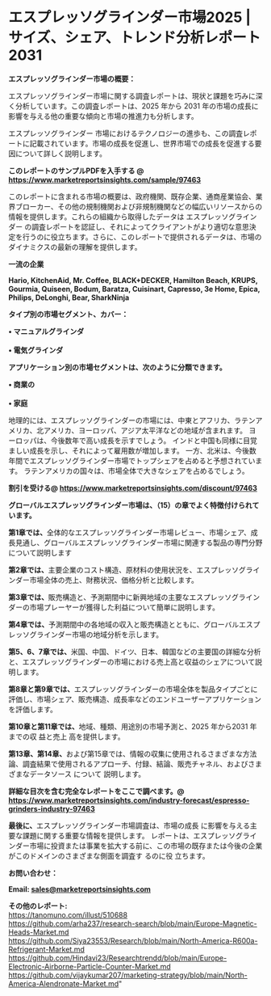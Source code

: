 # エスプレッソグラインダー市場2025 |サイズ、シェア、トレンド分析レポート2031

<strong><b>エスプレッソグラインダー市場の概要：</b></strong>

エスプレッソグラインダー市場に関する調査レポートは、現状と課題を巧みに深く分析しています。この調査レポートは、2025 年から 2031 年の市場の成長に影響を与える他の重要な傾向と市場の推進力も分析します。

エスプレッソグラインダー 市場におけるテクノロジーの進歩も、この調査レポートに記載されています。市場の成長を促進し、世界市場での成長を促進する要因について詳しく説明します。

<strong>このレポートのサンプルPDFを入手する @ <a href=https://www.marketreportsinsights.com/sample/97463>https://www.marketreportsinsights.com/sample/97463</a></strong>

このレポートに含まれる市場の概要は、政府機関、既存企業、通商産業協会、業界ブローカー、その他の規制機関および非規制機関などの幅広いリソースからの情報を提供します。これらの組織から取得したデータは エスプレッソグラインダー の調査レポートを認証し、それによってクライアントがより適切な意思決定を行うのに役立ちます。さらに、このレポートで提供されるデータは、市場のダイナミクスの最新の理解を提供します。

<strong>一流の企業</strong>

<strong><b>Hario, KitchenAid, Mr. Coffee, BLACK+DECKER, Hamilton Beach, KRUPS, Gourmia, Quiseen, Bodum, Baratza, Cuisinart, Capresso, 3e Home, Epica, Philips, DeLonghi, Bear, SharkNinja</b></strong>

<strong><b>タイプ別の市場セグメント、カバー：</b></strong>

<strong>• マニュアルグラインダ<br><br>• 電気グラインダ</strong>

<strong><b>アプリケーション別の市場セグメントは、次のように分類できます。</b></strong>

<strong>• 商業の<br><br>• 家庭</strong>

 地理的には、エスプレッソグラインダーの市場には、中東とアフリカ、ラテンアメリカ、北アメリカ、ヨーロッパ、アジア太平洋などの地域が含まれます。 ヨーロッパは、今後数年で高い成長を示すでしょう。 インドと中国も同様に目覚ましい成長を示し、それによって雇用数が増加します。 一方、北米は、今後数年間でエスプレッソグラインダー市場でトップシェアを占めると予想されています。 ラテンアメリカの国々は、市場全体で大きなシェアを占めるでしょう。

<strong>割引を受ける@ <a href=https://www.marketreportsinsights.com/discount/97463>https://www.marketreportsinsights.com/discount/97463</a></strong>

<strong><b>グローバルエスプレッソグラインダー市場は、（15）の章でよく特徴付けられています。</b></strong>

<strong><b>第</b></strong><strong><b>1章では、</b></strong>全体的なエスプレッソグラインダー市場レビュー、市場シェア、成長見通し、グローバルエスプレッソグラインダー市場に関連する製品の専門分野について説明します

<strong><b>第2章では、</b></strong>主要企業のコスト構造、原材料の使用状況を、エスプレッソグラインダー市場全体の売上、財務状況、価格分析と比較します。

<strong><b>第3章では、</b></strong>販売構造と、予測期間中に新興地域の主要なエスプレッソグラインダーの市場プレーヤーが獲得した利益について簡単に説明します。

<strong><b>第4章では、</b></strong>予測期間中の各地域の収入と販売構造とともに、グローバルエスプレッソグラインダー市場の地域分析を示します。

<strong><b>第5、6、7章では、</b></strong>米国、中国、ドイツ、日本、韓国などの主要国の詳細な分析と、エスプレッソグラインダーの市場における売上高と収益のシェアについて説明します。

<strong><b>第8章と第9章では、</b></strong>エスプレッソグラインダーの市場全体を製品タイプごとに評価し、市場シェア、販売構造、成長率などのエンドユーザーアプリケーションを評価します。

<strong><b>第10章と第11章では、</b></strong>地域、種類、用途別の市場予測と、2025 年から2031 年までの収 益と売上 高を提供します。

<strong><b>第13章、第14章、</b></strong>および第15章では、情報の収集に使用されるさまざまな方法論、調査結果で使用されるアプローチ、付録、結論、販売チャネル、およびさまざまなデータソース について 説明します。

<strong>詳細な目次を含む完全なレポートをここで調べます。@ <a href=https://www.marketreportsinsights.com/industry-forecast/espresso-grinders-industry-97463>https://www.marketreportsinsights.com/industry-forecast/espresso-grinders-industry-97463</a></strong>

<strong><b>最後に、</b></strong>エスプレッソグラインダー市場調査は、市場の成長 に影響を</a>与える主要な課題に関する重要な情報を提供します。 レポートは、エスプレッソグラインダー市場に投資または事業を拡大する前に、この市場の既存または今後の企業がこのドメインのさまざまな側面を調査す るのに役 立ちます。

<strong><b>お問い合わせ：</b></strong>

<strong>Email: </strong><a href=mailto:sales@marketreportsinsights.com><strong>sales@marketreportsinsights.com</strong></a>

<strong>その他のレポート:</strong>
<br>
<a href=https://tanomuno.com/illust/510688>https://tanomuno.com/illust/510688</a>
<br>
<a href=https://github.com/arha237/research-search/blob/main/Europe-Magnetic-Heads-Market.md>https://github.com/arha237/research-search/blob/main/Europe-Magnetic-Heads-Market.md</a>
<br>
<a href=https://github.com/Siya23553/Research/blob/main/North-America-R600a-Refrigerant-Market.md>https://github.com/Siya23553/Research/blob/main/North-America-R600a-Refrigerant-Market.md</a>
<br>
<a href=https://github.com/Hindavi23/Researchtrendd/blob/main/Europe-Electronic-Airborne-Particle-Counter-Market.md>https://github.com/Hindavi23/Researchtrendd/blob/main/Europe-Electronic-Airborne-Particle-Counter-Market.md</a>
<br>
<a href=https://github.com/vijaykumar207/marketing-strategy/blob/main/North-America-Alendronate-Market.md>https://github.com/vijaykumar207/marketing-strategy/blob/main/North-America-Alendronate-Market.md</a>"
